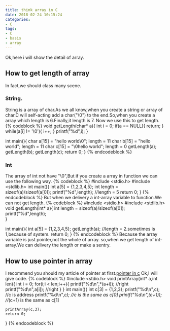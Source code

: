 ```yaml
---
title: think array in C
date: 2018-02-24 10:15:24
categories:
- C
tags:
- C
- basis
- array
---
```

Ok,here i will show the detail of array.
## How to get length of array
In fact,we should class many scene.
<!--more-->
### String.
String is a array of char.As we all know,when you create a string or array of char.C will self-acting add a char("\0") to the end.So,when you create a array which length is 6.Finally,it length is 7.
Now we use this to get length.
{% codeblock %}
void getLength(char* a){
	int i = 0;
	if(a == NULL){
		return;
	}
	while(a[i] != '\0'){
		i++;
	}
	printf("%d",i);
}

int main(){
	char a[15] = "hello world\0";  length = 11
	char b[15] = "hello world";    length = 11
	char c[15] = "\0hello world";  length = 0
	getLength(a);
	getLength(b);
	getLength(c);
	return 0;
}
{% endcodeblock %}
### Int
The array of int not have "\0",But if you create a array in function we can use the following way.
{% codeblock %}
#include <stdio.h>
#include <stdlib.h>
int main(){
	int a[5]   = {1,2,3,4,5};
	int length = sizeof(a)/sizeof(a[0]);
	printf("%d",length);                 //length = 5
	return 0;
}
{% endcodeblock %}
But when we delivery a int-array variable to function.We can not get length.
{% codeblock %}
#include <stdio.h>
#include <stdlib.h>
void getLength(int* a){
	int length = sizeof(a)/sizeof(a[0]);
	printf("%d",length);  
}

int main(){
	int a[5] = {1,2,3,4,5};
	getLength(a);           //length = 2.sometimes is 1,because of system.
	return 0;
}
{% endcodeblock %}
Because the array variable is just pointer,not the whole of array. 
so,when we get length of int-array.We can delivery the length or make a sentry.

## How to use pointer in array
I recommend you should my article of pointer at first.[pointer in c](/2018/02/22/basis1/)
Ok,I will give code.
{% codeblock %}
#include <stdio.h>
void printArray(int* a,int len){
	int i = 0;
	for(i;i < len;i++){
		printf("%d\n",*(a+i));  //right
		printf("%d\n",a[i]);    //right
	}
}
int main(){
	int c[3] = {1,2,3};
	printf("%d\n",c);                          //c is address
	printf("%d\n",*c);                         //*c is the same as c[0]
	printf("%d\n",*(c+1));                     //*(c+1) is the same as c[1]
	
	printArray(c,3);
	return 0;
}
{% endcodeblock %}